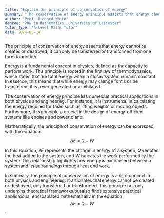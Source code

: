 ```yaml
---
title: "Explain the principle of conservation of energy"
summary: "The conservation of energy principle asserts that energy cannot be created or destroyed, only transformed or transferred between different forms."
author: "Prof. Richard White"
degree: "PhD in Mathematics, University of Leicester"
tutor_type: "A-Level Maths Tutor"
date: 2024-06-14
---
```


The principle of conservation of energy asserts that energy cannot be created or destroyed; it can only be transferred or transformed from one form to another.

Energy is a fundamental concept in physics, defined as the capacity to perform work. This principle is rooted in the first law of thermodynamics, which states that the total energy within a closed system remains constant. In essence, this means that while energy may change forms or be transferred, it is never generated or annihilated.

The conservation of energy principle has numerous practical applications in both physics and engineering. For instance, it is instrumental in calculating the energy required for tasks such as lifting weights or moving objects. Furthermore, this principle is crucial in the design of energy-efficient systems like engines and power plants.

Mathematically, the principle of conservation of energy can be expressed with the equation:

$$
\Delta E = Q - W
$$

In this equation, $\Delta E$ represents the change in energy of a system, $Q$ denotes the heat added to the system, and $W$ indicates the work performed by the system. This relationship highlights how energy is exchanged between a system and its surroundings through heat and work.

In summary, the principle of conservation of energy is a core concept in both physics and engineering. It articulates that energy cannot be created or destroyed, only transferred or transformed. This principle not only underpins theoretical frameworks but also finds extensive practical applications, encapsulated mathematically in the equation $$\Delta E = Q - W$$.
    